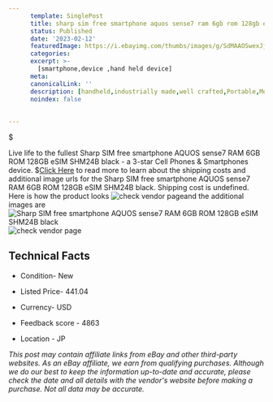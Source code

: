 ```yaml
---
      template: SinglePost
      title: sharp sim free smartphone aquos sense7 ram 6gb rom 128gb esim shm24b black
      status: Published
      date: '2023-02-12'
      featuredImage: https://i.ebayimg.com/thumbs/images/g/SdMAAOSwexJjxM9I/s-l225.jpg
      categories: 
      excerpt: >-
        [smartphone,device ,hand held device]
      meta:
      canonicalLink: ''
      description: [handheld,industrially made,well crafted,Portable,Mobile,Compact,Convenient,Lightweight,Maneuverable,Man-portable,Miniature,Carriable,Hand-held,Light,Holdable,Transportable,Mobile device,Pocket-sized,On-the-go,Wireless,Cordless,Compact size,Convenient size, smartphone,device ,hand held device]
      noindex: false
      
        
---
```

$

Live life to the fullest Sharp SIM free smartphone AQUOS sense7 RAM 6GB ROM 128GB eSIM SHM24B black - a 3-star Cell Phones & Smartphones device.
$[Click Here](https://www.ebay.com/itm/255930281064?hash=item3b96a22c68%3Ag%3ASdMAAOSwexJjxM9I&mkevt=1&mkcid=1&mkrid=711-53200-19255-0&campid=%253CePNCampaignId%253E&customid=%253CreferenceId%253E&toolid=10049) to read more to learn about the shipping costs and additional image urls for the Sharp SIM free smartphone AQUOS sense7 RAM 6GB ROM 128GB eSIM SHM24B black. Shipping cost is undefined. Here is how the product looks ![check vendor page](https://i.ebayimg.com/thumbs/images/g/SdMAAOSwexJjxM9I/s-l225.jpg)and the additional images are![Sharp SIM free smartphone AQUOS sense7 RAM 6GB ROM 128GB eSIM SHM24B black](https://i.ebayimg.com/images/g/SdMAAOSwexJjxM9I/s-l960.jpg)![check vendor page](https://origin-galleryplus.ebayimg.com/ws/web/255930281064_2_0_1/225x225.jpg,https://origin-galleryplus.ebayimg.com/ws/web/255930281064_3_0_1/225x225.jpg,https://origin-galleryplus.ebayimg.com/ws/web/255930281064_4_0_1/225x225.jpg,https://origin-galleryplus.ebayimg.com/ws/web/255930281064_5_0_1/225x225.jpg,https://origin-galleryplus.ebayimg.com/ws/web/255930281064_6_0_1/225x225.jpg,https://origin-galleryplus.ebayimg.com/ws/web/255930281064_7_0_1/225x225.jpg,https://origin-galleryplus.ebayimg.com/ws/web/255930281064_8_0_1/225x225.jpg,https://origin-galleryplus.ebayimg.com/ws/web/255930281064_9_0_1/225x225.jpg)



 ## Technical Facts 



     
      

 - Condition- New 


      

 - Listed Price- 441.04 


      

 - Currency- USD 


      

 - Feedback score - 4863 


      

 - Location - JP 


      
      

 *_This post may contain affiliate links from eBay and other third-party websites. As an eBay affiliate, we earn from qualifying purchases. Although we do our best to keep the information up-to-date and accurate, please check the date and all details with the vendor's website before making a purchase. Not all data may be accurate._*







